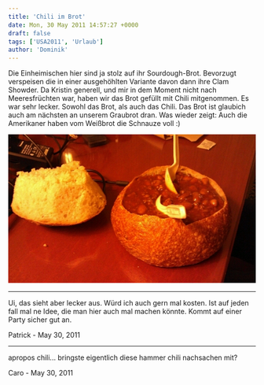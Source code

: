 ```yaml
---
title: 'Chili im Brot'
date: Mon, 30 May 2011 14:57:27 +0000
draft: false
tags: ['USA2011', 'Urlaub']
author: 'Dominik'
---
```


Die Einheimischen hier sind ja stolz auf ihr Sourdough-Brot. Bevorzugt verspeisen die in einer ausgehöhlten Variante davon dann ihre Clam Showder. Da Kristin generell, und mir in dem Moment nicht nach Meeresfrüchten war, haben wir das Brot gefüllt mit Chili mitgenommen. Es war sehr lecker. Sowohl das Brot, als auch das Chili. Das Brot ist glaubich auch am nächsten an unserem Graubrot dran. Was wieder zeigt: Auch die Amerikaner haben vom Weißbrot die Schnauze voll :)

![370774655](/urlaub11to15-images/11/370774655-scaled1000.jpg?w=300)

---
Ui, das sieht aber lecker aus. Würd ich auch gern mal kosten. Ist auf jeden fall mal ne Idee, die man hier auch mal machen könnte. Kommt auf einer Party sicher gut an.

Patrick - <time datetime="2011-05-30 17:39:52">May 30, 2011</time>

---
apropos chili... bringste eigentlich diese hammer chili nachsachen mit?

Caro - <time datetime="2011-05-31 05:44:20">May 30, 2011</time>